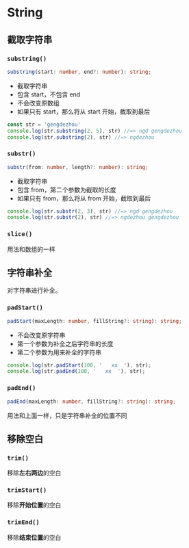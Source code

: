 # String

## 截取字符串

### `substring()`
```typescript
substring(start: number, end?: number): string;
```
* 截取字符串
* 包含 start，不包含 end
* 不会改变原数组
* 如果只有 start，那么将从 start 开始，截取到最后
```javascript
const str = 'gengdezhou'
console.log(str.substring(2, 5), str) //=> ngd gengdezhou 
console.log(str.substring(2), str) //=> ngdezhou
```


### `substr()`
```typescript
substr(from: number, length?: number): string;
```
* 截取字符串
* 包含 from，第二个参数为截取的长度
* 如果只有 from，那么将从 from 开始，截取到最后

```javascript
console.log(str.substr(2, 3), str) //=> ngd gengdezhou
console.log(str.substr(2), str) //=> ngdezhou gengdezhou
```


### `slice()`
用法和数组的一样



## 字符串补全
对字符串进行补全。

### `padStart()`
```typescript
padStart(maxLength: number, fillString?: string): string;
```
* 不会改变原字符串
* 第一个参数为补全之后字符串的长度
* 第二个参数为用来补全的字符串

```javascript
console.log(str.padStart(100, '   xx  '), str);
console.log(str.padEnd(100, '   xx  '), str);
```


### `padEnd()`
```typescript
padEnd(maxLength: number, fillString?: string): string;
```

用法和上面一样，只是字符串补全的位置不同



## 移除空白
### `trim()`
移除**左右两边**的空白

### `trimStart()`
移除**开始位置**的空白

### `trimEnd()`
移除**结束位置**的空白
